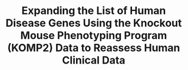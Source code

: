 ---
affilliation: BAYLOR COLLEGE OF MEDICINE
description: The Common Fund Knockout Mouse Phenotyping Program (KOMP2) is a valuable
  resource for functionally characterizing mammalian genes. We propose to increase
  the utility of KOMP2 by curating and annotating genomic information in the dataset
  by collecting and curating human clinical data to match human patients to KOMP2
  mice with severe phenotypes. The goal of this project is to assess pediatric patient
  cohorts with exome sequencing data and no molecular diagnosis for variants of uncertain
  significance in genes that correspond to a lethal phenotype in KOMP2 mouse mutant
  lines. Mouse lines categorized as cellular lethal, developmental lethal or subviable
  are targeted as relevant for early and severe pediatric phenotypes. For this reason,
  we will consider four human patient cohorts. The first cohort consists of patients
  who died within the first year of life. The second cohort consists of patients admitted
  to the pediatric intensive care units (ICUs) within the first 100 days of life.
  The third cohort is a recent sample of pediatric patients with trio exome data available.
  The fourth cohort is a pediatric cohort with likely Mendelian disease genes of unknown
  function. With each cohort we will identify variants of uncertain significance in
  human orthologues corresponding to mouse genes classified as cellular lethal, developmental
  lethal or sub-viable. Then, we will compare the mouse and human phenotypes using
  standardized phenotype terms to prioritize follow up of genes with variants in our
  human cohorts and with similar phenotypes in mice and humans.
end_date: '2022-08-31T12:00:00-04:00'
grant_num: R03OD030597
pi: WORLEY, KIM C
title: Expanding the List of Human Disease Genes Using the Knockout Mouse Phenotyping
  Program (KOMP2) Data to Reassess Human Clinical Data
---
